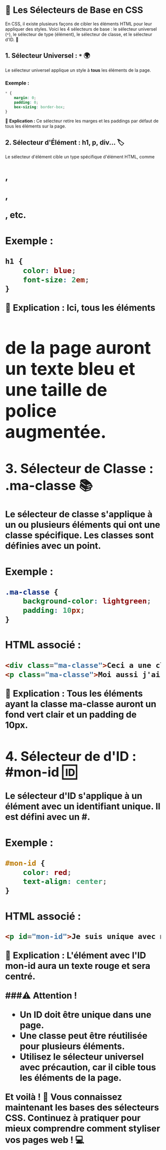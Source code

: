 # 🎨 Les Sélecteurs de Base en CSS

En CSS, il existe plusieurs façons de cibler les éléments HTML pour leur appliquer des styles. Voici les 4 sélecteurs de base : le sélecteur universel (`*`), le sélecteur de type (élément), le sélecteur de classe, et le sélecteur d'ID. 🚀

## 1. Sélecteur Universel : `*` 🌍

Le sélecteur universel applique un style à **tous** les éléments de la page.

### Exemple :
```css
* {
    margin: 0;
    padding: 0;
    box-sizing: border-box;
}
```

🔎 **Explication :** Ce sélecteur retire les marges et les paddings par défaut de tous les éléments sur la page.

## 2. Sélecteur d'Élément : h1, p, div... 🏷️

Le sélecteur d'élément cible un type spécifique d'élément HTML, comme <h1>, <p>, <div>, etc.

### Exemple :
```css
h1 {
    color: blue;
    font-size: 2em;
}
```

🔎 **Explication :** Ici, tous les éléments <h1> de la page auront un texte bleu et une taille de police augmentée.


## 3. Sélecteur de Classe : .ma-classe 📚

Le sélecteur de classe s'applique à un ou plusieurs éléments qui ont une classe spécifique. Les classes sont définies avec un point.

### Exemple :
```css
.ma-classe {
    background-color: lightgreen;
    padding: 10px;
}
```

### HTML associé :
```html
<div class="ma-classe">Ceci a une classe spéciale !</div>
<p class="ma-classe">Moi aussi j'ai la même classe !</p>
```

🔎 **Explication :** Tous les éléments ayant la classe ma-classe auront un fond vert clair et un padding de 10px.


## 4. Sélecteur de d'ID : #mon-id 🆔

Le sélecteur d'ID s'applique à un élément avec un identifiant unique. Il est défini avec un #.

### Exemple :
```css
#mon-id {
    color: red;
    text-align: center;
}
```

### HTML associé :
```html
<p id="mon-id">Je suis unique avec mon ID !</p>
```

🔎 **Explication :** L'élément avec l'ID mon-id aura un texte rouge et sera centré.

###⚠️ Attention !
- Un ID doit être unique dans une page.
- Une classe peut être réutilisée pour plusieurs éléments.
- Utilisez le sélecteur universel avec précaution, car il cible tous les éléments de la page.

Et voilà ! 🎉 Vous connaissez maintenant les bases des sélecteurs CSS. Continuez à pratiquer pour mieux comprendre comment styliser vos pages web ! 💻
